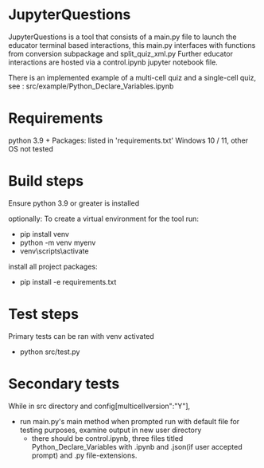 # JupyterQuestions
JupyterQuestions is a tool that consists of a main.py file to launch the educator terminal based interactions, this main.py interfaces with functions from conversion subpackage and split_quiz_xml.py 
Further educator interactions are hosted via a control.ipynb jupyter notebook file.

There is an implemented example of a multi-cell quiz and a single-cell quiz, see : src/example/Python_Declare_Variables.ipynb

# Requirements
python 3.9 +
Packages: listed in 'requirements.txt'
Windows 10 / 11, other OS not tested

# Build steps
Ensure python 3.9 or greater is installed

optionally: To create a virtual environment for the tool run:
  * pip install venv 
  * python -m venv myenv
  * venv\scripts\activate
  
install all project packages:
  * pip install -e requirements.txt

# Test steps

Primary tests can be ran with venv activated 
  * python src/test.py

# Secondary tests

While in src directory and config[multicellversion":"Y"], 
* run main.py's main method 
when prompted run with default file for testing purposes, examine output in new user directory
   - there should be control.ipynb, three files titled Python_Declare_Variables with .ipynb and .json(if user accepted prompt) and .py file-extensions.
